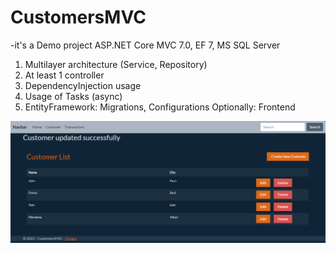 # CustomersMVC

-it's a Demo project ASP.NET Core MVC 7.0, EF 7, MS SQL Server

1. Multilayer architecture (Service, Repository)
2. At least 1 controller
3. DependencyInjection usage
4. Usage of Tasks (async)
5. EntityFramework: Migrations, Configurations
   Optionally: Frontend

![Preview](./images/screen_app.png) <!-- скриншот -->
